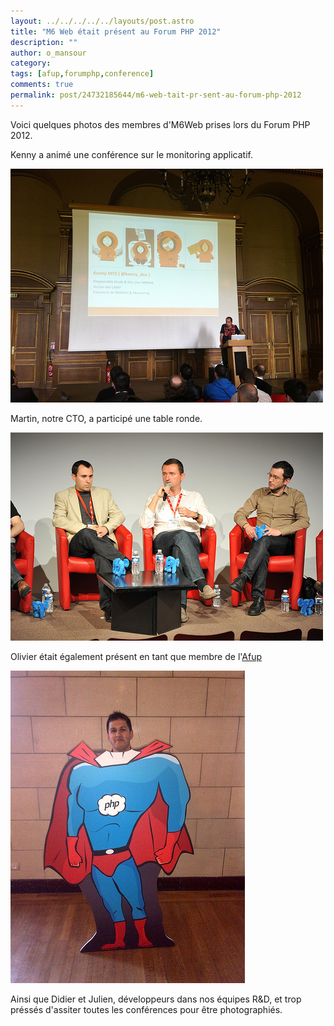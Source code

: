 ```yaml
---
layout: ../../../../../layouts/post.astro
title: "M6 Web était présent au Forum PHP 2012"
description: ""
author: o_mansour 
category: 
tags: [afup,forumphp,conference]
comments: true  
permalink: post/24732185644/m6-web-tait-pr-sent-au-forum-php-2012
---
```


Voici quelques photos des membres d'M6Web prises lors du Forum PHP 2012.


Kenny a animé une conférence sur le monitoring applicatif.

![Kenny a animé une conférence sur le monitoring applicatif.](../../../../../../../images/posts/kenny-monitoring-applicatif.jpg)


Martin, notre CTO, a participé une table ronde.

![Martin, notre CTO, a participé à une table ronde.](../../../../../../../images/posts/martin-table-ronde.jpg)

Olivier était également présent en tant que membre de l'[Afup](https://www.afup.org "Site de l'afup")

![Olivier était également présent en tant que membre de l'<a href='https://www.afup.org' title="Site de l'afup">Afup</a>](../../../../../../../images/posts/olivier-superman.jpg)



Ainsi que Didier et Julien, développeurs dans nos équipes R&D, et trop préssés d'assiter toutes les conférences pour être photographiés.



